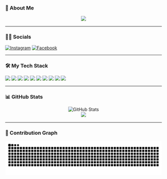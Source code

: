 <!-- Typing SVG -->

### 👤 About Me
<p align="center">
  <img src="https://readme-typing-svg.demolab.com/?lines=Hi+there!+I'm+Stiffen+De+Castro;A+passionate+Software+Engineer;I+love+building+cool+stuff&font=Fira+Code&center=true&width=440&height=45&color=00FFCC&vCenter=true&pause=1000&size=22" />
</p>

---

### 👨‍💻 Socials

[![Instagram](https://img.shields.io/badge/Instagram-0D1117?style=for-the-badge&logo=instagram&logoColor=white&labelColor=0D1117)](https://instagram.com/ehmyazxll)
[![Facebook](https://img.shields.io/badge/Facebook-0D1117?style=for-the-badge&logo=facebook&logoColor=white&labelColor=0D1117)](https://facebook.com/0xkhrystoffer.eth)

---

### 🛠️ My Tech Stack

<p align="left">
  <img src="https://img.shields.io/badge/Laravel-FF2D20?style=for-the-badge&logo=laravel&logoColor=white"/>
  <img src="https://img.shields.io/badge/Blade-FF2D20?style=for-the-badge&logo=laravel&logoColor=white"/>
  <img src="https://img.shields.io/badge/PHP-777BB4?style=for-the-badge&logo=php&logoColor=white"/>
  <img src="https://img.shields.io/badge/Tailwind_CSS-38B2AC?style=for-the-badge&logo=tailwind-css&logoColor=white"/>
  <img src="https://img.shields.io/badge/JavaScript-F7DF1E?style=for-the-badge&logo=javascript&logoColor=black"/>
  <img src="https://img.shields.io/badge/HTML5-E34F26?style=for-the-badge&logo=html5&logoColor=white"/>
  <img src="https://img.shields.io/badge/CSS3-1572B6?style=for-the-badge&logo=css3&logoColor=white"/>
  <img src="https://img.shields.io/badge/MySQL-4479A1?style=for-the-badge&logo=mysql&logoColor=white"/>
  <img src="https://img.shields.io/badge/Docker-2496ED?style=for-the-badge&logo=docker&logoColor=white"/>
  <img src="https://img.shields.io/badge/GitHub-181717?style=for-the-badge&logo=github&logoColor=white"/>
</p>

---

### 📊 GitHub Stats

<div align="center">
  <img src="https://github-readme-stats.vercel.app/api?username=722stiffen&show_icons=true&theme=radical" alt="GitHub Stats" />
  <br />
  <img src="https://github-readme-streak-stats.herokuapp.com?user=722stiffen&theme=radical&date_format=M%20j%5B%2C%20Y%5D" />
</div>

---

### 🐍 Contribution Graph

![Snake animation](https://raw.githubusercontent.com/722stiffen/722stiffen/output/github-contribution-grid-snake-dark.svg)

